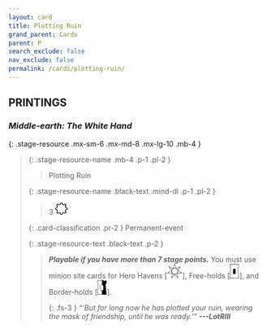 ```yaml
---
layout: card
title: Plotting Ruin
grand_parent: Cards
parent: P
search_exclude: false
nav_exclude: false
permalink: /cards/plotting-ruin/
---
```


## PRINTINGS


### _Middle-earth: The White Hand_

{: .stage-resource .mx-sm-6 .mx-md-8 .mx-lg-10 .mb-4 }
> {: .stage-resource-name .mb-4 .p-1 .pl-2 }
> > <div class="card-mp"></div>
> > <div class="card-name">Plotting Ruin</div>
>
> {: .stage-resource-name .black-text .mind-di .p-1 .pl-2 }
> > 3 ![](/assets/images/stage-point.svg)
>
> {: .card-classification .pr-2 }
> Permanent-event
>
> {: .stage-resource-text .black-text .p-2 }
> > ***Playable if you have more than 7 stage points.*** You must use minion site cards for Hero Havens <nobr>[<img src="/assets/images/free-haven.svg">]</nobr>, Free-holds <nobr>[<img src="/assets/images/free-hold.svg">]</nobr>, and Border-holds <nobr>[<img src="/assets/images/border-hold.svg">]</nobr>. 
> > 
> > {: .fs-3 } 
> > _“‘But for long now he has plotted your ruin, wearing the mask of friendship, until he was ready.’”_ ***---&#65279;LotRIII*** 
> 
